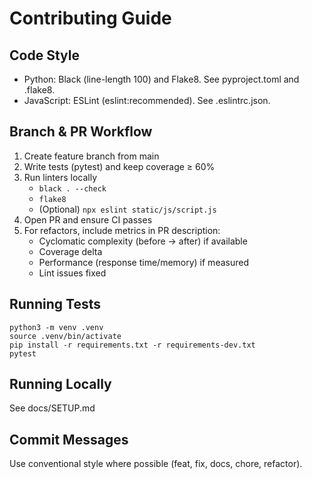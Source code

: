 # Contributing Guide

## Code Style
- Python: Black (line-length 100) and Flake8. See pyproject.toml and .flake8.
- JavaScript: ESLint (eslint:recommended). See .eslintrc.json.

## Branch & PR Workflow
1. Create feature branch from main
2. Write tests (pytest) and keep coverage ≥ 60%
3. Run linters locally
   - `black . --check`
   - `flake8`
   - (Optional) `npx eslint static/js/script.js`
4. Open PR and ensure CI passes
5. For refactors, include metrics in PR description:
   - Cyclomatic complexity (before → after) if available
   - Coverage delta
   - Performance (response time/memory) if measured
   - Lint issues fixed

## Running Tests
```
python3 -m venv .venv
source .venv/bin/activate
pip install -r requirements.txt -r requirements-dev.txt
pytest
```

## Running Locally
See docs/SETUP.md

## Commit Messages
Use conventional style where possible (feat, fix, docs, chore, refactor).
